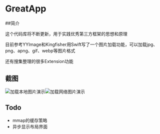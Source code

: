 # GreatApp
##简介

这个代码库将不断更新，用于实践优秀第三方框架的思想和原理

目前参考YYImage和Kingfisher用Swift写了一个图片加载功能，可以加载jpg、png、apng、gif、webp等图片格式

还有搜集整理的很多Extension功能 

## 截图

<img src="https://raw.githubusercontent.com/zhaofucheng1129/GreatApp/master/Screenshots/20190423_025709.GIF" alt="加载本地图片演示" title="加载本地图片演示" display="inline"/><img src="https://raw.githubusercontent.com/zhaofucheng1129/GreatApp/master/Screenshots/20190423_025827.GIF" alt="加载网络图片演示" title="加载网络图片演示" display="inline"/>

## Todo

- mmap的缓存策略
- 异步显示布局界面


